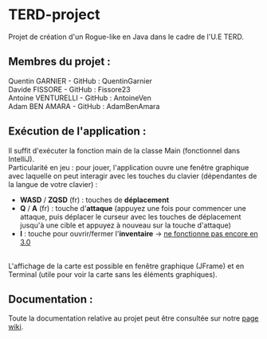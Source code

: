 # TERD-project
Projet de création d'un Rogue-like en Java dans le cadre de l'U.E TERD.

## Membres du projet : 
Quentin GARNIER - GitHub : QuentinGarnier  
Davide FISSORE - GitHub : Fissore23  
Antoine VENTURELLI - GitHub : AntoineVen  
Adam BEN AMARA - GitHub : AdamBenAmara  

## Exécution de l'application :
Il suffit d'exécuter la fonction main de la classe Main (fonctionnel dans IntelliJ).  
Particularité en jeu : pour jouer, l'application ouvre une fenêtre graphique avec laquelle on peut interagir avec les touches du clavier (dépendantes de la langue de votre clavier) :  
- **WASD** / **ZQSD** (fr) : touches de **déplacement**  
- **Q** / **A** (fr) : touche d'**attaque** (appuyez une fois pour commencer une attaque, puis déplacer le curseur avec les touches de déplacement jusqu'à une cible et appuyez à nouveau sur la touche d'attaque)  
- **I** : touche pour ouvrir/fermer l'**inventaire** → <ins>ne fonctionne pas encore en 3.0</ins>  
<br />
L'affichage de la carte est possible en fenêtre graphique (JFrame) et en Terminal (utile pour voir la carte sans les éléments graphiques).  

## Documentation :
Toute la documentation relative au projet peut être consultée sur notre [page wiki](https://github.com/QuentinGarnier/TERD-project/wiki).
